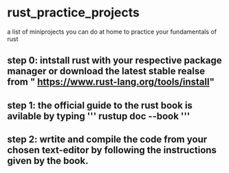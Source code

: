 # rust_practice_projects
a list of miniprojects you can do at home to practice your fundamentals of rust

## step 0: intstall rust with your respective package manager or download the latest stable realse from " https://www.rust-lang.org/tools/install"
## step 1: the official guide to the rust book is avilable by typing ''' rustup doc --book '''
## step 2: wrtite and compile the code from your chosen text-editor by following the instructions given by the book. 
